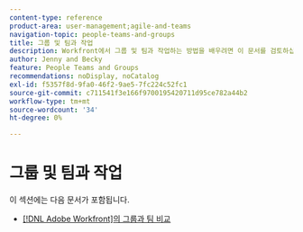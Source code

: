 ```yaml
---
content-type: reference
product-area: user-management;agile-and-teams
navigation-topic: people-teams-and-groups
title: 그룹 및 팀과 작업
description: Workfront에서 그룹 및 팀과 작업하는 방법을 배우려면 이 문서를 검토하십시오.
author: Jenny and Becky
feature: People Teams and Groups
recommendations: noDisplay, noCatalog
exl-id: f5357f8d-9fa0-46f2-9ae5-7fc224c52fc1
source-git-commit: c711541f3e166f9700195420711d95ce782a44b2
workflow-type: tm+mt
source-wordcount: '34'
ht-degree: 0%

---
```


# 그룹 및 팀과 작업

이 섹션에는 다음 문서가 포함됩니다.

* [ [!DNL Adobe Workfront]의 그룹과 팀 비교](../../people-teams-and-groups/work-with-groups-and-teams/understanding-differences-and-similarities-between-groups-and-teams.md)
